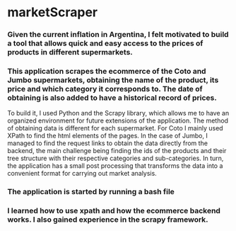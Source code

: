 # marketScraper
### Given the current inflation in Argentina, I felt motivated to build a tool that allows quick and easy access to the prices of products in different supermarkets.

### This application scrapes the ecommerce of the Coto and Jumbo supermarkets, obtaining the name of the product, its price and which category it corresponds to. The date of obtaining is also added to have a historical record of prices.
To build it, I used Python and the Scrapy library, which allows me to have an organized environment for future extensions of the application. The method of obtaining data is different for each supermarket. For Coto I mainly used XPath to find the html elements of the pages. In the case of Jumbo, I managed to find the request links to obtain the data directly from the backend, the main challenge being finding the ids of the
products and their tree structure with their respective categories and sub-categories.
In turn, the application has a small post processing that transforms the data into a convenient format for carrying out market analysis.

### The application is started by running a bash file

### I learned how to use xpath and how the ecommerce backend works. I also gained experience in the scrapy framework.
